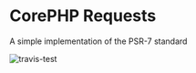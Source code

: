 # CorePHP Requests

A simple implementation of the PSR-7 standard

![travis-test](https://travis-ci.org/danteay/corephp-requests.svg?branch=master)
